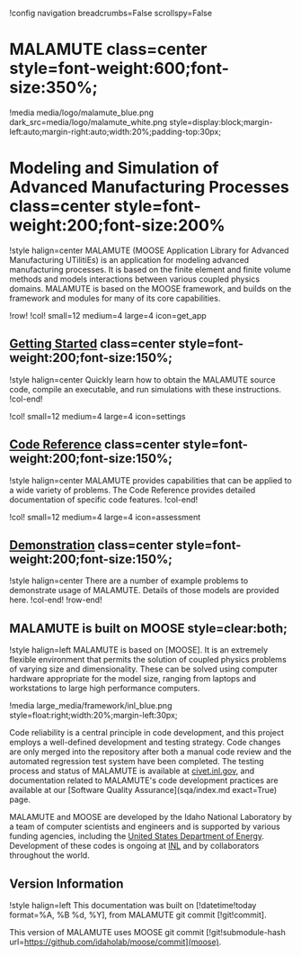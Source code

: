 !config navigation breadcrumbs=False scrollspy=False

# MALAMUTE class=center style=font-weight:600;font-size:350%;

!media media/logo/malamute_blue.png dark_src=media/logo/malamute_white.png
       style=display:block;margin-left:auto;margin-right:auto;width:20%;padding-top:30px;

# Modeling and Simulation of Advanced Manufacturing Processes class=center style=font-weight:200;font-size:200%

!style halign=center
MALAMUTE (MOOSE Application Library for Advanced Manufacturing UTilitiEs) is an
application for modeling advanced manufacturing processes. It is based on the
finite element and finite volume methods and models interactions between various
coupled physics domains. MALAMUTE is based on the MOOSE framework, and builds on
the framework and modules for many of its core capabilities.

!row!
!col! small=12 medium=4 large=4 icon=get_app
## [Getting Started](getting_started/installation.md) class=center style=font-weight:200;font-size:150%;

!style halign=center
Quickly learn how to obtain the MALAMUTE source code, compile an executable, and
run simulations with these instructions.
!col-end!

!col! small=12 medium=4 large=4 icon=settings

## [Code Reference](syntax/index.md) class=center style=font-weight:200;font-size:150%;

!style halign=center
MALAMUTE provides capabilities that can be applied to a wide variety of problems.
The Code Reference provides detailed documentation of specific code features.
!col-end!

!col! small=12 medium=4 large=4 icon=assessment
## [Demonstration](demonstration/index.md) class=center style=font-weight:200;font-size:150%;

!style halign=center
There are a number of example problems to demonstrate usage of MALAMUTE. Details
of those models are provided here.
!col-end!
!row-end!

## MALAMUTE is built on MOOSE style=clear:both;

!style halign=left
MALAMUTE is based on [MOOSE]. It is an extremely flexible environment that permits
the solution of coupled physics problems of varying size and dimensionality. These
can be solved using computer hardware appropriate for the model size, ranging from
laptops and workstations to large high performance computers.

!media large_media/framework/inl_blue.png style=float:right;width:20%;margin-left:30px;

Code reliability is a central principle in code development, and this project
employs a well-defined development and testing strategy.  Code changes are only
merged into the repository after both a manual code review and the automated
regression test system have been completed.  The testing process and status of
MALAMUTE is available at [civet.inl.gov](https://civet.inl.gov/repo/936/), and
documentation related to MALAMUTE's code development practices are available at
our [Software Quality Assurance](sqa/index.md exact=True) page.

MALAMUTE and MOOSE are developed by the Idaho National Laboratory by a team of
computer scientists and engineers and is supported by various funding agencies,
including the [United States Department of Energy](http://energy.gov).  Development
of these codes is ongoing at [INL](https://www.inl.gov) and by collaborators
throughout the world.

## Version Information

!style halign=left
This documentation was built on [!datetime!today format=%A, %B %d, %Y], from MALAMUTE git commit [!git!commit].

This version of MALAMUTE uses MOOSE git commit [!git!submodule-hash url=https://github.com/idaholab/moose/commit](moose).
